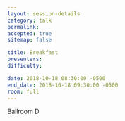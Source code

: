 ```yaml
---
layout: session-details
category: talk
permalink:
accepted: true
sitemap: false

title: Breakfast
presenters:
difficulty:

date: 2018-10-18 08:30:00 -0500
end_date: 2018-10-18 09:30:00 -0500
room: full
---
```

Ballroom D
